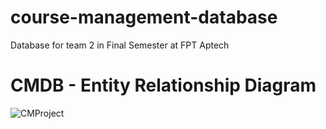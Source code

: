 # course-management-database
Database for team 2 in Final Semester at FPT Aptech

# CMDB - Entity Relationship Diagram

![CMProject](https://github.com/APTECH-GROUP2-T12109E0/course-management-database/assets/105790734/ef071ca8-3852-42db-93b2-025240c1def5)

